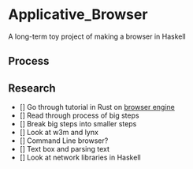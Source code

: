 # Applicative_Browser
A long-term toy project of making a browser in Haskell

## Process

## Research
- [] Go through tutorial in Rust on [browser engine](https://limpet.net/mbrubeck/2014/08/08/toy-layout-engine-1.html)
- [] Read through process of big steps
- [] Break big steps into smaller steps
- [] Look at w3m and lynx
- [] Command Line browser? 
- [] Text box and parsing text
- [] Look at network libraries in Haskell

